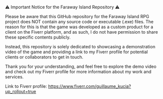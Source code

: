⚠️ Important Notice for the Faraway Island Repository ⚠️

Please be aware that this GitHub repository for the Faraway Island RPG project does NOT contain any source code or executable (.exe) files. The reason for this is that the game was developed as a custom product for a client on the Fiverr platform, and as such, I do not have permission to share these specific contents publicly.

Instead, this repository is solely dedicated to showcasing a demonstration video of the game and providing a link to my Fiverr profile for potential clients or collaborators to get in touch.

Thank you for your understanding, and feel free to explore the demo video and check out my Fiverr profile for more information about my work and services.

Link to Fiverr profile: https://www.fiverr.com/guillaume_kucia?up_rollout=true
